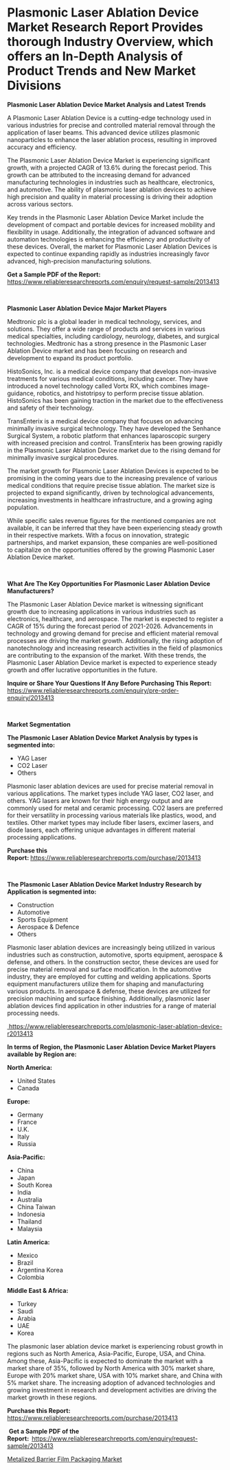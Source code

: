 <p><h1>Plasmonic Laser Ablation Device Market Research Report Provides thorough Industry Overview, which offers an In-Depth Analysis of Product Trends and New Market Divisions</h1></p><p><strong>Plasmonic Laser Ablation Device Market Analysis and Latest Trends</strong></p>
<p><p>A Plasmonic Laser Ablation Device is a cutting-edge technology used in various industries for precise and controlled material removal through the application of laser beams. This advanced device utilizes plasmonic nanoparticles to enhance the laser ablation process, resulting in improved accuracy and efficiency.</p><p>The Plasmonic Laser Ablation Device Market is experiencing significant growth, with a projected CAGR of 13.6% during the forecast period. This growth can be attributed to the increasing demand for advanced manufacturing technologies in industries such as healthcare, electronics, and automotive. The ability of plasmonic laser ablation devices to achieve high precision and quality in material processing is driving their adoption across various sectors.</p><p>Key trends in the Plasmonic Laser Ablation Device Market include the development of compact and portable devices for increased mobility and flexibility in usage. Additionally, the integration of advanced software and automation technologies is enhancing the efficiency and productivity of these devices. Overall, the market for Plasmonic Laser Ablation Devices is expected to continue expanding rapidly as industries increasingly favor advanced, high-precision manufacturing solutions.</p></p>
<p><strong>Get a Sample PDF of the Report:&nbsp;</strong> <a href="https://www.reliableresearchreports.com/enquiry/request-sample/2013413">https://www.reliableresearchreports.com/enquiry/request-sample/2013413</a></p>
<p>&nbsp;</p>
<p><strong>Plasmonic Laser Ablation Device Major Market Players</strong></p>
<p><p>Medtronic plc is a global leader in medical technology, services, and solutions. They offer a wide range of products and services in various medical specialties, including cardiology, neurology, diabetes, and surgical technologies. Medtronic has a strong presence in the Plasmonic Laser Ablation Device market and has been focusing on research and development to expand its product portfolio.</p><p>HistoSonics, Inc. is a medical device company that develops non-invasive treatments for various medical conditions, including cancer. They have introduced a novel technology called Vortx RX, which combines image-guidance, robotics, and histotripsy to perform precise tissue ablation. HistoSonics has been gaining traction in the market due to the effectiveness and safety of their technology.</p><p>TransEnterix is a medical device company that focuses on advancing minimally invasive surgical technology. They have developed the Senhance Surgical System, a robotic platform that enhances laparoscopic surgery with increased precision and control. TransEnterix has been growing rapidly in the Plasmonic Laser Ablation Device market due to the rising demand for minimally invasive surgical procedures.</p><p>The market growth for Plasmonic Laser Ablation Devices is expected to be promising in the coming years due to the increasing prevalence of various medical conditions that require precise tissue ablation. The market size is projected to expand significantly, driven by technological advancements, increasing investments in healthcare infrastructure, and a growing aging population.</p><p>While specific sales revenue figures for the mentioned companies are not available, it can be inferred that they have been experiencing steady growth in their respective markets. With a focus on innovation, strategic partnerships, and market expansion, these companies are well-positioned to capitalize on the opportunities offered by the growing Plasmonic Laser Ablation Device market.</p></p>
<p>&nbsp;</p>
<p><strong>What Are The Key Opportunities For Plasmonic Laser Ablation Device Manufacturers?</strong></p>
<p><p>The Plasmonic Laser Ablation Device market is witnessing significant growth due to increasing applications in various industries such as electronics, healthcare, and aerospace. The market is expected to register a CAGR of 15% during the forecast period of 2021-2026. Advancements in technology and growing demand for precise and efficient material removal processes are driving the market growth. Additionally, the rising adoption of nanotechnology and increasing research activities in the field of plasmonics are contributing to the expansion of the market. With these trends, the Plasmonic Laser Ablation Device market is expected to experience steady growth and offer lucrative opportunities in the future.</p></p>
<p><strong>Inquire or Share Your Questions If Any Before Purchasing This Report:</strong> <a href="https://www.reliableresearchreports.com/enquiry/pre-order-enquiry/2013413">https://www.reliableresearchreports.com/enquiry/pre-order-enquiry/2013413</a></p>
<p>&nbsp;</p>
<p><strong>Market Segmentation</strong></p>
<p><strong>The Plasmonic Laser Ablation Device Market Analysis by types is segmented into:</strong></p>
<p><ul><li>YAG Laser</li><li>CO2 Laser</li><li>Others</li></ul></p>
<p><p>Plasmonic laser ablation devices are used for precise material removal in various applications. The market types include YAG laser, CO2 laser, and others. YAG lasers are known for their high energy output and are commonly used for metal and ceramic processing. CO2 lasers are preferred for their versatility in processing various materials like plastics, wood, and textiles. Other market types may include fiber lasers, excimer lasers, and diode lasers, each offering unique advantages in different material processing applications.</p></p>
<p><strong>Purchase this Report:&nbsp;</strong><a href="https://www.reliableresearchreports.com/purchase/2013413">https://www.reliableresearchreports.com/purchase/2013413</a></p>
<p>&nbsp;</p>
<p><strong>The Plasmonic Laser Ablation Device Market Industry Research by Application is segmented into:</strong></p>
<p><ul><li>Construction</li><li>Automotive</li><li>Sports Equipment</li><li>Aerospace & Defence</li><li>Others</li></ul></p>
<p><p>Plasmonic laser ablation devices are increasingly being utilized in various industries such as construction, automotive, sports equipment, aerospace & defense, and others. In the construction sector, these devices are used for precise material removal and surface modification. In the automotive industry, they are employed for cutting and welding applications. Sports equipment manufacturers utilize them for shaping and manufacturing various products. In aerospace & defense, these devices are utilized for precision machining and surface finishing. Additionally, plasmonic laser ablation devices find application in other industries for a range of material processing needs.</p></p>
<p><a href="https://www.reliableresearchreports.com/plasmonic-laser-ablation-device-r2013413">&nbsp;https://www.reliableresearchreports.com/plasmonic-laser-ablation-device-r2013413</a></p>
<p><strong>In terms of Region, the Plasmonic Laser Ablation Device Market Players available by Region are:</strong></p>
<p>
    <p> <strong> North America: </strong>
        <ul>
            <li>United States</li>
            <li>Canada</li>
        </ul>
        </p> 
    <p> <strong> Europe: </strong>
        <ul>
            <li>Germany</li>
            <li>France</li>
            <li>U.K.</li>
            <li>Italy</li>
            <li>Russia</li>
        </ul>
        </p> 
    <p> <strong> Asia-Pacific: </strong>
        <ul>
            <li>China</li>
            <li>Japan</li>
            <li>South Korea</li>
            <li>India</li>
            <li>Australia</li>
            <li>China Taiwan</li>
            <li>Indonesia</li>
            <li>Thailand</li>
            <li>Malaysia</li>
        </ul>
        </p> 
    <p> <strong> Latin America: </strong>
        <ul>
            <li>Mexico</li>
            <li>Brazil</li>
            <li>Argentina Korea</li>
            <li>Colombia</li>
        </ul>
        </p> 
    <p> <strong> Middle East & Africa: </strong>
        <ul>
            <li>Turkey</li>
            <li>Saudi</li>
            <li>Arabia</li>
            <li>UAE</li>
            <li>Korea</li>
        </ul>
    </p>
    </p>
<p><p>The plasmonic laser ablation device market is experiencing robust growth in regions such as North America, Asia-Pacific, Europe, USA, and China. Among these, Asia-Pacific is expected to dominate the market with a market share of 35%, followed by North America with 30% market share, Europe with 20% market share, USA with 10% market share, and China with 5% market share. The increasing adoption of advanced technologies and growing investment in research and development activities are driving the market growth in these regions.</p></p>
<p><strong>Purchase this Report: </strong><a href="https://www.reliableresearchreports.com/purchase/2013413">https://www.reliableresearchreports.com/purchase/2013413</a></p>
<p>&nbsp;<strong>Get a Sample PDF of the Report:&nbsp;&nbsp;</strong><a href="https://www.reliableresearchreports.com/enquiry/request-sample/2013413">https://www.reliableresearchreports.com/enquiry/request-sample/2013413</a></p>
<p><strong></strong></p>
<p><p><a href="https://issuu.com/reportprime-2/docs/metalized-barrier-film-packaging-market-size-2030.">Metalized Barrier Film Packaging Market</a></p></p>